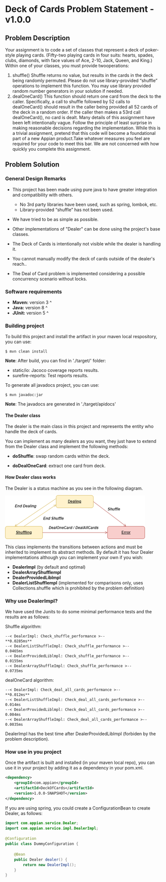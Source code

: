 # Deck of Cards Problem Statement - v1.0.0

## Problem Description

Your assignment is to code a set of classes that represent a deck of poker-style playing cards. (Fifty-two playing cards in four suits: hearts, spades, clubs, diamonds, with face values of Ace, 2-10, Jack, Queen, and King.)
Within one of your classes, you must provide two ​operations:
1. shuffle() Shuffle returns no value, but results in the cards in the deck being randomly permuted. Please do not use library-provided “shuffle” operations to implement this function. You may use library provided random number generators in your solution if needed.
2. dealOneCard() This function should return one card from the deck to the caller. Specifically, a call to shuffle followed by 52 calls to dealOneCard() should result in the caller being provided all 52 cards of the deck in a random order. If the caller then makes a 53rd call dealOneCard(), no card is dealt.
Many details of this assignment have been left intentionally vague.
Follow the principle of least surprise in making reasonable decisions regarding the implementation. While this is a trivial assignment, pretend that this code will become a foundational part of a new Appian product.​Take whatever measures you feel are required for your code to meet this bar. We are not concerned with how quickly you complete this assignment.

## Problem Solution

### General Design Remarks 

- This project has been made using pure java to have greater integration and compatibility with others.
    - No 3rd party libraries have been used, such as spring, lombok, etc.
    - Library-provided “shuffle” has not been used.

- We have tried to be as simple as possible.

- Other implementations of "Dealer" can be done using the project's base classes.

- The Deck of Cards is intentionally not visible while the dealer is handling it.

- You cannot manually modify the deck of cards outside of the dealer's reach..

- The Deal of Card problem is implemented considering a possible concurrency scenario without locks. 

### Software requirements

- **Maven:** version 3 ^
- **Java:** version 8 ^
- **JUnit:** version 5 ^

### Building project

To build this project and install the artifact in your maven local respository, you can use:

```shell
$ mvn clean install
```
**Note**: After build, you can find in './target/' folder:
- static/io: Jacoco coverage reports results.
- surefire-reports: Test reports results.

To generate all javadocs project, you can use:

```shell
$ mvn javadoc:jar
```

**Note**: The javadocs are generated in './target/apidocs'

#### The Dealer class

The dealer is the main class in this project and represents the entity who handle the deck of cards.

You can implement as many dealers as you want, they just have to extend from the Dealer class and implement the following methods:

- **doShuffle**: swap random cards within the deck.

- **doDealOneCard**: extract one card from deck.

#### How Dealer class works

The Dealer is a status machine as you see in the following diagram.

![Alt](./status-machine.png "Title")

This class implements the transitions between actions and must be inherited to implement its abstract methods. By default it has four Dealer implementations although you can implement your own if you wish:

- **DealerImpl** (by default and optimal)
- **DealerArrayShufflempl** 
- **DealerProvidedLiblmpl**
- **DealerListShufflempl** (implemented for comparisons only, uses Collections.shuffle which is prohibited by the problem definition)

### Why use DealerImpl?

We have used the Junits to do some minimal performance tests and the results are as follows:

Shuffle algorithm:

```
--< DealerImpl: Check_shuffle_performance >--
**0.0285ms**
--< DealerListShuffleImpl: Check_shuffle_performance >--
0.0465ms
--< DealerProvidedLiblmpl: Check_shuffle_performance >--
0.0155ms
--< DealerArrayShuffleImpl: Check_shuffle_performance >--
0.0735ms
```




dealOneCard algorithm:

```
--< DealerImpl: Check_deal_all_cards_performance >--
**0.012ms**
--< DealerListShuffleImpl: Check_deal_all_cards_performance >--
0.014ms
--< DealerProvidedLiblmpl: Check_deal_all_cards_performance >--
0.004ms
--< DealerArrayShuffleImpl: Check_deal_all_cards_performance >--
0.0035ms
```

DealerImpl has the best time after DealerProvidedLiblmpl (forbiden by the problem description).

### How use in you project

Once the artifact is built and installed (in your maven local repo), you can use it in your project by adding it as a dependency in your pom.xml.

```xml
<dependency>
	<groupId>com.appian</groupId>
	<artifactId>DeckOfCards</artifactId>
	<version>1.0.0-SNAPSHOT</version>
</dependency>

```

If you are using spring, you could create a ConfigurationBean to create Dealer, as follows: 

```java
import com.appian.service.Dealer;
import com.appian.service.impl.DealerImpl;

@Configuration
public class DummyConfiguration {
	
	@Bean
	public Dealer dealer() {
		return new DealerImpl();
	}
}

```






